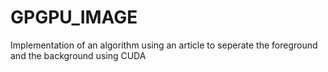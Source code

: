 # GPGPU_IMAGE

Implementation of an algorithm using an article to seperate the foreground and the background using CUDA
